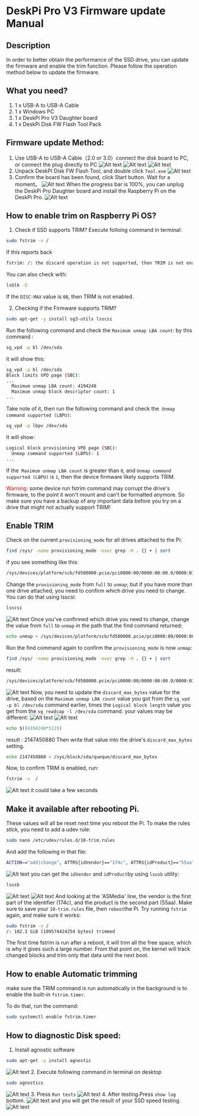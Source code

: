 # DeskPi Pro V3 Firmware update Manual
## Description
In order to better obtain the performance of the SSD drive, you can update the firmware and enable the trim function. Please follow the operation method below to update the firmware.
## What you need?
1.  1 x USB-A to USB-A Cable 
2.  1 x Windows PC 
3.  1 x DeskPi Pro V3 Daughter board 
4.  1 x DeskPi Disk FW Flash Tool Pack  
## Firmware update Method:
1. Use USB-A to USB-A Cable（2.0 or 3.0）connect the disk
board to PC, or connect the plug directly to PC
![Alt text](./imgs/1620793222164.png)
![Alt text](./imgs/1620793228963.png)
![Alt text](./imgs/1620793236773.png)
2. Unpack DeskPI Disk FW Flash Tool, and double click `Tool.exe`
![Alt text](./imgs/1620793295993.png)
3. Confirm the board has been found, click Start button. Wait for a moment。
![Alt text](./imgs/1620793338437.png)
When the progress bar is 100%, you can unplug the DeskPi Pro Daughter board and install the Raspberry Pi on the DeskPi Pro.
![Alt text](./imgs/1620793358996.png)

## How to enable trim on Raspberry Pi OS?
1. Check if SSD supports TRIM?  Execute folloing command in terminal:
```bash
sudo fstrim -v /
```
If this reports back
```bash 
fstrim: /: the discard operation is not supported, then TRIM is not enabled.
```
You can also check with:
```bash
lsblk -D
```
If the `DISC-MAX` value is `0B`, then TRIM is not enabled.

2. Checking if the Firmware supports TRIM? 
```bash 
sudo apt-get -y install sg3-utils lsscsi
```
Run the following command and check the `Maximum unmap LBA count`:
by this command : 
```bash
sg_vpd -p bl /dev/sda
```
it will show this:
```bash
sg_vpd -p bl /dev/sda
Block limits VPD page (SBC):
...
  Maximum unmap LBA count: 4194240
  Maximum unmap block descriptor count: 1
...
```
Take note of it, then run the following command and check the` Unmap command supported (LBPU)`:
```bash
sg_vpd -p lbpv /dev/sda
```
It will show:
```bash
Logical block provisioning VPD page (SBC):
  Unmap command supported (LBPU): 1
...
```
If the` Maximum unmap LBA count` is greater than `0`, and `Unmap command supported (LBPU)` is `1`, then the device firmware likely supports TRIM.

<font color=red> Warning: </font>some device run fstrim command  may corrupt the drive's firmware, to the point it won't mount and can't be formatted anymore. So make sure you have a backup of any important data before you try on a drive that might not actually support TRIM!
## Enable TRIM 
 Check on the current `provisioning_mode` for all drives attached to the Pi:
```bash
find /sys/ -name provisioning_mode -exec grep -H . {} + | sort
```
if you see something like this:
```bash
/sys/devices/platform/scb/fd500000.pcie/pci0000:00/0000:00:00.0/0000:01:00.0/usb2/2-1/2-1:1.0/host0/target0:0:0/0:0:0:0/scsi_disk/0:0:0:0/provisioning_mode:full
```
Change the `provisioning_mode` from `full` to `unmap`; but if you have more than one drive attached, you need to confirm which drive you need to change. You can do that using lsscsi:
```bash
lsscsi
```
![Alt text](./imgs/1620795536778.png)
Once you've confirmed which drive you need to change, change the value from `full` to `unmap` in the path that the find command returned:
```bash
echo unmap > /sys/devices/platform/scb/fd500000.pcie/pci0000:00/0000:00:00.0/0000:01:00.0/usb2/2-1/2-1:1.0/host0/target0:0:0/0:0:0:0/scsi_disk/0:0:0:0/provisioning_mode
```
Run the find command again to confirm the `provisioning_mode` is now `unmap`:
```bash
find /sys/ -name provisioning_mode -exec grep -H . {} + | sort
```
result: 
```bash
/sys/devices/platform/scb/fd500000.pcie/pci0000:00/0000:00:00.0/0000:01:00.0/usb2/2-1/2-1:1.0/host0/target0:0:0/0:0:0:0/scsi_disk/0:0:0:0/provisioning_mode:unmap
```
![Alt text](./imgs/1620795493944.png)
Now, you need to update the `discard_max_bytes` value for the drive, based on the `Maximum unmap LBA count` value you got from the `sg_vpd -p bl /dev/sda` command earlier, times the `Logical block length` value you get from the `sg_readcap -l /dev/sda` command. your values may be different:
![Alt text](./imgs/1620795690263.png)
![Alt text](./imgs/1620795737416.png)
```bash
echo $((4194240*512))
```
result : 2147450880
Then write that value into the drive's `discard_max_bytes` setting. 
```bash
echo 2147450880 > /sys/block/sda/queque/discard_max_bytes
```
Now, to confirm TRIM is enabled, run:
```bash
fstrim -v  /
```
![Alt text](./imgs/1620795946607.png)
 it could take a few seconds 
 ## Make it available after rebooting Pi.
These values will all be reset next time you reboot the Pi.  To make the rules stick, you need to add a udev rule:
```bash
sudo nano /etc/udev/rules.d/10-trim.rules
```
And add the following in that file:
```bash
ACTION=="add|change", ATTRS{idVendor}=="174c", ATTRS{idProduct}=="55aa", SUBSYSTEM=="scsi_disk", ATTR{provisioning_mode}="unmap"
```
![Alt text](./imgs/1620796250124.png)
 you can get the `idVendor` and `idProduct`by using  `lsusb` utility:
```bash
lsusb
```
![Alt text](./imgs/1620796403414.png)
![Alt text](./imgs/1620796454749.png)
And looking at the 'ASMedia' line, the vendor is the first part of the identifier (174c), and the product is the second part (55aa). 
Make sure to save your `10-trim.rules` file, then `reboot`the Pi. 
Try running `fstrim` again, and make sure it works:
```bash
sudo fstrim -v /
/: 102.3 GiB (109574424254 bytes) trimmed
```
The first time fstrim is run after a reboot, it will trim all the free space, which is why it gives such a large number. From that point on, the kernel will track changed blocks and trim only that data until the next boot.
## How to enable Automatic trimming
make sure the TRIM command is run automatically in the background is to enable the built-in `fstrim.timer`.

To do that, run the command:
```bash 
sudo systemctl enable fstrim.timer
```
## How to diagnostic Disk speed:
1. Install agnostic software
```bash
sudo apt-get -y install agnostic
```
![Alt text](./imgs/1620796793679.png)
2. Execute following command  in terminal on desktop
```bash
sudo agnostics
```
![Alt text](./imgs/1620796903163.png)
3. Press `Run tests`
![Alt text](./imgs/1620796936230.png)
4. After testing.Press `show log` bottom.
![Alt text](./imgs/1620797008239.png)
and you will get the result of your SSD speed testing.
![Alt text](./imgs/1620797092371.png)

